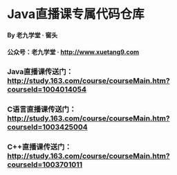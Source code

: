 # Java直播课专属代码仓库
#### By 老九学堂 · 窖头 
#### 公众号：老九学堂 · http://www.xuetang9.com
### Java直播课传送门：http://study.163.com/course/courseMain.htm?courseId=1004014054 
### C语言直播课传送门：http://study.163.com/course/courseMain.htm?courseId=1003425004
### C++直播课传送门：http://study.163.com/course/courseMain.htm?courseId=1003701011
